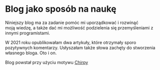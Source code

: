 # Blog jako sposób na naukę

Niniejszy blog ma za zadanie pomóc mi uporządkować i rozwinąć moją wiedzę, a także dać mi możliwość podzielenia się przemyśleniami z innymi programistami.

W 2021 roku opublikowałam dwa artykuły, które otrzymały sporo pozytywnych komentarzy. Usłyszałam także słowa zachęty do stworzenia własnego bloga. Oto i on.

Blog powstał przy użyciu motywu [Chirpy](https://github.com/cotes2020/jekyll-theme-chirpy/)

